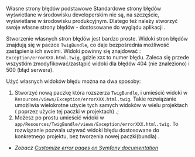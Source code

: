 Własne strony błędów
podstawowe
Standardowe strony błędów wyświetlane w środowisku developerskim nie są, na szczęście, wyświetlane w środowisku produkcyjnym. Dlatego też należy stworzyć swoje własne strony  błędów - dostosowane  do wyglądu aplikacji .

Stworzenie własnych stron błędów  jest bardzo proste. Widoki stron błędów znajdują się w paczce `TwigBundle`,  co daje bezpośrednia  możliwość zastąpienia  ich swoimi. 
Widoki powinny się  znajdować : `Exception/errorXXX.html.twig`, gdzie `XXX` to numer błędu. Zaleca się  przede wszystkim  zmodyfikować/zastąpić  widoki dla  błędów 404 (nie znaleziono)  i 500 (błąd serwera).

Użyć  własnych  widoków  błędu można na  dwa sposoby:

1. Stworzyć  nową  paczkę  która  rozszerza `TwigBundle`, i umieścić widoki w `Resources/views/Exception/errorXXX.html.twig`. Takie rozwiązanie  umożliwia wielokrotne  użycie tych samych widoków w wielu projektach ( poprzez  użycie tej paczki w projektach) .;
2. Możesz po prostu umieścić widoki w  `app/Resources/TwigBundle/views/Exception/errorXXX.html.twig`. To rozwiązanie pozwala  używać widoki błędu dostosowane do konkretnego projektu, bez tworzenia  nowej paczki(bundla) .

* _Zobacz [Customize error pages on Symfony documentation](http://symfony.com/doc/master/cookbook/controller/error_pages.html)_